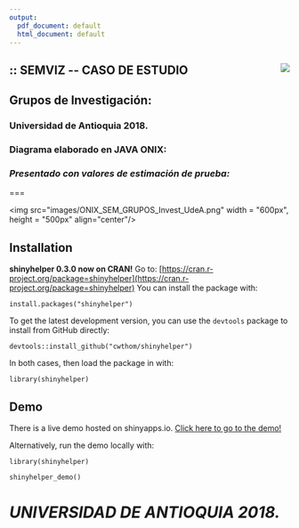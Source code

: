 ```yaml
---
output:
  pdf_document: default
  html_document: default
---
```

## :: SEMVIZ -- CASO DE ESTUDIO <img src="images/UdeA_Escudo.jpg" align="right"/>

## Grupos de Investigaci&oacute;n: 
### Universidad de Antioquia 2018.

### Diagrama elaborado en JAVA ONIX:

### *Presentado con valores de estimaci&oacute;n de prueba:*
===

<img src="images/ONIX_SEM_GRUPOS_Invest_UdeA.png" width = "600px", height = "500px" align="center"/>

## Installation

**shinyhelper 0.3.0 now on CRAN!** Go to: [https://cran.r-project.org/package=shinyhelper](https://cran.r-project.org/package=shinyhelper) 
You can install the package with:
```
install.packages("shinyhelper")
```

To get the latest development version, you can use the `devtools` package to install from GitHub directly:
```
devtools::install_github("cwthom/shinyhelper")
```

In both cases, then load the package in with:
```
library(shinyhelper)
```

## Demo

There is a live demo hosted on shinyapps.io. [Click here to go to the demo!](https://cwthom94.shinyapps.io/shinyhelper-demo/)

Alternatively, run the demo locally with:

```
library(shinyhelper)

shinyhelper_demo()
```

# *UNIVERSIDAD DE ANTIOQUIA 2018.*
